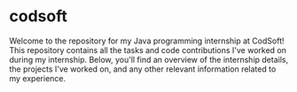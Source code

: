 # codsoft
Welcome to the repository for my Java programming internship at CodSoft! This repository contains all the tasks and code contributions I've worked on during my internship. Below, you'll find an overview of the internship details, the projects I've worked on, and any other relevant information related to my experience.

